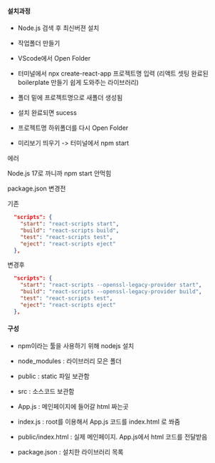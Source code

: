 #### 설치과정

* Node.js 검색 후 최신버젼 설치

* 작업폴더 만들기

* VScode에서 Open Folder
* 터미널에서 npx create-react-app 프로젝트명 입력 (리액트 셋팅 완료된 boilerplate 만들기 쉽게 도와주는 라이브러리)

* 폴더 밑에 프로젝트명으로 새폴더 생성됨

* 설치 완료되면 sucess

* 프로젝트명 하위폴더를 다시 Open Folder

* 미리보기 띄우기 -> 터미널에서 npm start



에러

Node.js 17로 까니까 npm start 안먹힘

package.json 변경전

기존

```json
  "scripts": {
    "start": "react-scripts start",
    "build": "react-scripts build",
    "test": "react-scripts test",
    "eject": "react-scripts eject"
  },
```

변경후

```json
  "scripts": {
    "start": "react-scripts --openssl-legacy-provider start",
    "build": "react-scripts --openssl-legacy-provider build",
    "test": "react-scripts test",
    "eject": "react-scripts eject"
  },
```



#### 구성

* npm이라는 툴을 사용하기 위해 nodejs 설치

* node_modules : 라이브러리 모은 폴더

* public : static 파일 보관함

* src : 소스코드 보관함

* App.js : 메인페이지에 들어갈 html 짜는곳
* index.js : root를 이용해서 App.js 코드를 index.html 로 쏴줌

* public/index.html : 실제 메인페이지. App.js에서 html 코드를 전달받음

* package.json : 설치한 라이브러리 목록